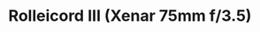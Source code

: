 ---
description: 'The Rolleicord III is a medium format twin-lens reflex (TLR) camera produced by Rollei in the 1950s, known for its compact design, reliable performance, and excellent image quality.'
featured_image: "IMG_7052.JPG"
menus: "main"
sort_by: Name # Exif.Date
sort_order: desc
title: Rolleicord III (Xenar 75mm f/3.5)
#type: gallery
weight: 10
params:
  theme: dark
resources:
  - src: IMG_7052.JPG
    title: '&#x1f4cd; Minato-ku, Tokyo'
  - src: IMG_6963.jpg
    title: '&#x1f4cd; Chuo-ku, Tokyo'
  - src: IMG_6969.jpg
    title: '&#x1f4cd; Minato-ku, Tokyo'
  - src: IMG_7048.jpg
    title: '&#x1f4cd; Kanagawa'
  - src: IMG_7052.jpg
    title: '&#x1f4cd; Kanagawa'
  - src: IMG_7057.jpg
    title: '&#x1f4cd; Minato-ku, Tokyo'
    
---